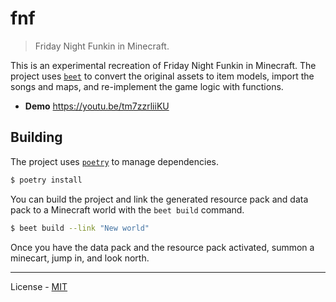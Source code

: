 # fnf

> Friday Night Funkin in Minecraft.

This is an experimental recreation of Friday Night Funkin in Minecraft. The project uses [`beet`](https://github.com/mcbeet/beet) to convert the original assets to item models, import the songs and maps, and re-implement the game logic with functions.

- **Demo** https://youtu.be/tm7zzrliiKU

## Building

The project uses [`poetry`](https://python-poetry.org) to manage dependencies.

```bash
$ poetry install
```

You can build the project and link the generated resource pack and data pack to a Minecraft world with the `beet build` command.

```bash
$ beet build --link "New world"
```

Once you have the data pack and the resource pack activated, summon a minecart, jump in, and look north.

---

License - [MIT](https://github.com/vberlier/fnf/blob/main/LICENSE)
